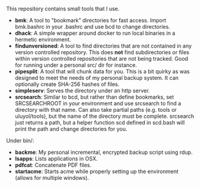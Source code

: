 This repository contains small tools that I use.

* **bmk**: A tool to "bookmark" directories for fast access. Import bmk.bashrc in your .bashrc and use bcd to change directories.
* **dhack**: A simple wrapper around docker to run local binaries in a hermetic environment.
* **findunversioned**: A tool to find directories that are not contained in any version controlled repository. This does **not** find subdirectories or files within version controlled repositories that are not being tracked. Good for running under a personal src/ dir for instance.
* **pipesplit**: A tool that will chunk data for you. This is a bit quirky as was designed to meet the needs of my personal backup system. It can optionally create SHA-256 hashes of files.
* **simpleserv**: Serves the directory under an http server.
* **srcsearch**: Similar to bcd, but rather than define bookmarks, set SRCSEARCHROOT in your environment and use srcsearch to find a directory with that name. Can also take partial paths (e.g. tools or uluyol/tools), but the name of the directory must be complete. srcsearch just returns a path, but a helper function scd defined in scd.bash will print the path and change directories for you.

Under bin/:

* **backme**: My personal incremental, encrypted backup script using rdup.
* **lsapps**: Lists applications in OSX.
* **pdfcat**: Concatenate PDF files.
* **startacme**: Starts acme while properly setting up the environment (allows for multiple windows).
